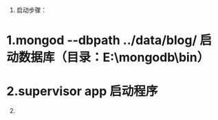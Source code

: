 <!--
@Author: caoyx
@Description: init
@CreateDate: 2018-01-05 11:46:13
 -->

1. 启动步骤：
# 1.mongod --dbpath ../data/blog/  启动数据库（目录：E:\mongodb\bin）
# 2.supervisor app 启动程序

2. 

